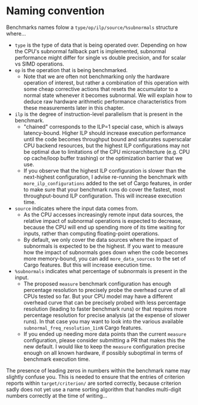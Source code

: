 # Naming convention

Benchmarks names folow a `type/op/ilp/source/%subnormals` structure where...

- `type` is the type of data that is being operated over. Depending on how the
  CPU's subnormal fallback part is implemented, subnormal performance might
  differ for single vs double precision, and for scalar vs SIMD operations.
- `op` is the operation that is being benchmarked.
    * Note that we are often not benchmarking only the hardware operation of
      interest, but rather a combination of this operation with some cheap
      corrective actions that resets the accumulator to a normal state whenever
      it becomes subnormal. We will explain how to deduce raw hardware
      arithmetic performance characteristics from these measurements later in
      this chapter.
- `ilp` is the degree of instruction-level parallelism that is present in the
  benchmark.
    * "chained" corresponds to the ILP=1 special case, which is always
      latency-bound. Higher ILP should increase execution performance until the
      code becomes throughput bound and saturates superscalar CPU backend
      resources, but the highest ILP configurations may not be optimal due to
      limitations of the CPU microarchitecture (e.g. CPU op cache/loop buffer
      trashing) or the optimization barrier that we use.
    * If you observe that the highest ILP configuration is slower than the
      next-highest configuration, I advise re-running the benchmark with
      `more_ilp_configurations` added to the set of Cargo features, in order to
      make sure that your benchmark runs do cover the fastest, most
      throughput-bound ILP configuration. This will increase execution time.
- `source` indicates where the input data comes from.
    * As the CPU accesses increasingly remote input data sources, the relative
      impact of subnormal operations is expected to decrease, because the CPU
      will end up spending more of its time waiting for inputs, rather than
      computing floating-point operations.
    * By default, we only cover the data sources where the impact of subnormals
      is expected to be the highest. If you want to measure how the impact of
      subnormals goes down when the code becomes more memory-bound, you can add
      `more_data_sources` to the set of Cargo features. But this will increase
      execution time.
- `%subnormals` indicates what percentage of subnormals is present in the input.
    * The proposed `measure` benchmark configuration has enough percentage
      resolution to precisely probe the overhead curve of all CPUs tested so
      far. But your CPU model may have a different overhead curve that can be
      precisely probed with less percentage resolution (leading to faster
      benchmark runs) or that requires more percentage resolution for precise
      analysis (at the expense of slower runs). In that case you may want to
      look into the various available `subnormal_freq_resolution_1inN` Cargo
      features.
    * If you ended up needing more data points than the current `measure`
      configuration, please consider submitting a PR that makes this the new
      default. I would like to keep the `measure` configuration precise enough
      on all known hardware, if possibly suboptimal in terms of benchmark
      execution time.

The presence of leading zeros in numbers within the benchmark name may slightly 
confuse you. This is needed to ensure that the entries of criterion reports
within `target/criterion/` are sorted correctly, because criterion sadly does
not yet use a name sorting algorithm that handles multi-digit numbers correctly
at the time of writing...
